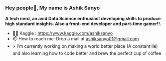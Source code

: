 ### Hey people👋, My name is Ashik Sanyo 

**A tech nerd, an avid Data Science enthusiast developing skills to produce high standard insights.
Also a front-end developer and part-time gamer!!.**

- 🐱‍👤 Kaggle : https://www.kaggle.com/ashiksanyo
- 📫 How to reach me: Drop a mail at ashiksanyo01@gmail.com 
- ⚡  I'm currently working on making a world better place (A constant lie) and also learning how to code better and brew the perfect cup of coffee






